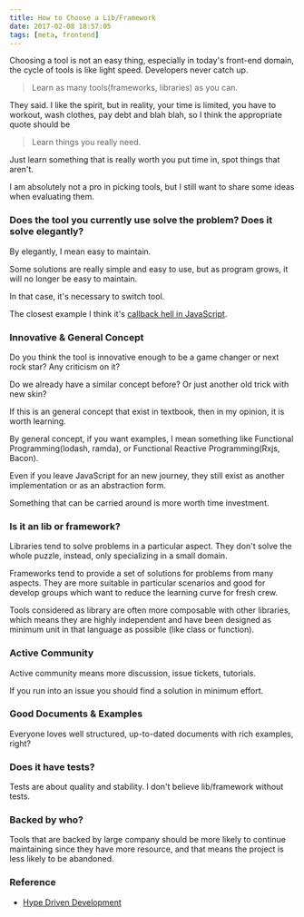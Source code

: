 ```yaml
---
title: How to Choose a Lib/Framework
date: 2017-02-08 18:57:05
tags: [meta, frontend]
---
```


Choosing a tool is not an easy thing, especially in today's front-end domain, the cycle of tools is like light speed. Developers never catch up.

> Learn as many tools(frameworks, libraries) as you can.

They said. I like the spirit, but in reality, your time is limited, you have to workout, wash clothes, pay debt and blah blah, so I think the appropriate quote should be

> Learn things you really need.

Just learn something that is really worth you put time in, spot things that aren't.

I am absolutely not a pro in picking tools, but I still want to share some ideas when evaluating them.

### Does the tool you currently use solve the problem? Does it solve elegantly?

By elegantly, I mean easy to maintain.

Some solutions are really simple and easy to use, but as program grows, it will no longer be easy to maintain.

In that case, it's necessary to switch tool.

The closest example I think it's [callback hell in JavaScript](http://callbackhell.com/).

### Innovative & General Concept

Do you think the tool is innovative enough to be a game changer or next rock star? Any criticism on it?

Do we already have a similar concept before? Or just another old trick with new skin?

If this is an general concept that exist in textbook, then in my opinion, it is worth learning.

By general concept, if you want examples, I mean something like Functional Programming(lodash, ramda), or Functional Reactive Programming(Rxjs, Bacon).

Even if you leave JavaScript for an new journey, they still exist as another implementation or as an abstraction form.

Something that can be carried around is more worth time investment.

### Is it an lib or framework?

Libraries tend to solve problems in a particular aspect. They don't solve the whole puzzle, instead, only specializing in a small domain.

Frameworks tend to provide a set of solutions for problems from many aspects. They are more suitable in particular scenarios and good for develop groups which want to reduce the learning curve for fresh crew.

Tools considered as library are often more composable with other libraries, which means they are highly independent and have been designed as minimum unit in that language as possible (like class or function).

### Active Community

Active community means more discussion, issue tickets, tutorials.

If you run into an issue you should find a solution in minimum effort.

### Good Documents & Examples

Everyone loves well structured, up-to-dated documents with rich examples, right?

### Does it have tests?

Tests are about quality and stability. I don't believe lib/framework without tests.

### Backed by who?

Tools that are backed by large company should be more likely to continue maintaining since they have more resource, and that means the project is less likely to be abandoned.

### Reference

* [Hype Driven Development](https://blog.daftcode.pl/hype-driven-development-3469fc2e9b22#.li3y15euo)
